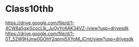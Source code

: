 # Class10thb
https://drive.google.com/file/d/1-4CW8a5gxiScocLIk_JuOyYc6AK34VZ-/view?usp=drivesdk
https://drive.google.com/file/d/1-0T_52W9HJnw0GOhY2qpmj5XYqM_lCmt/view?usp=drivesdk

